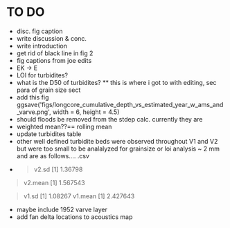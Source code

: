 # TO DO
  - disc. fig caption
  - write discussion & conc.
  - write introduction 
  - get rid of black line in fig 2
  - fig captions from joe edits
  - EK -> E
  - LOI for turbidites?
  - what is the D50 of turbidites? ** this is where i got to with editing, sec para of grain size sect
  - add this fig ggsave('figs/longcore_cumulative_depth_vs_estimated_year_w_ams_and_varve.png', width = 6, height = 4.5)
  - should floods be removed from the stdep calc. currently they are
  - weighted mean??== rolling mean 
  - update turbidites table 
  - other well defined turbidite beds were observed throughout V1 and V2 but were too small to be analalyzed for grainsize or loi analysis ~ 2 mm and are as follows.... .csv
  - > v2.sd
[1] 1.36798
> v2.mean
[1] 1.567543

> v1.sd
[1] 1.08267
> v1.mean
[1] 2.427643

- maybe include 1952 varve layer 
- add fan delta locations to acoustics map


